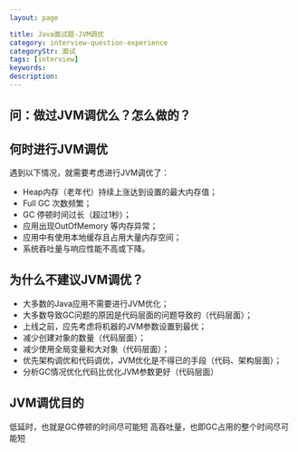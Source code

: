 ```yaml
---
layout: page

title: Java面试题-JVM调优
category: interview-question-experience
categoryStr: 面试
tags: [interview]
keywords:
description:
---
```


## 问：做过JVM调优么？怎么做的？

## 何时进行JVM调优
遇到以下情况，就需要考虑进行JVM调优了：
* Heap内存（老年代）持续上涨达到设置的最大内存值；
* Full GC 次数频繁；
* GC 停顿时间过长（超过1秒）；
* 应用出现OutOfMemory 等内存异常；
* 应用中有使用本地缓存且占用大量内存空间；
* 系统吞吐量与响应性能不高或下降。


## 为什么不建议JVM调优？
* 大多数的Java应用不需要进行JVM优化；
* 大多数导致GC问题的原因是代码层面的问题导致的（代码层面）；
* 上线之前，应先考虑将机器的JVM参数设置到最优；
* 减少创建对象的数量（代码层面）；
* 减少使用全局变量和大对象（代码层面）；
* 优先架构调优和代码调优，JVM优化是不得已的手段（代码、架构层面）；
* 分析GC情况优化代码比优化JVM参数更好（代码层面）

## JVM调优目的
低延时，也就是GC停顿的时间尽可能短
高吞吐量，也即GC占用的整个时间尽可能短
